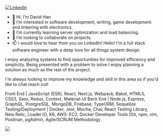 [![LinkedIn](https://img.shields.io/badge/linkedin-%230077B5.svg?style=for-the-badge&logo=linkedin&logoColor=white)](https://www.linkedin.com/in/davidhan92/)

- 👋 Hi, I’m David Han.
- 👀 I’m interested in software development, writing, game development and tinkering with electronics.
- 🌱 I’m currently learning server optimization and load balancing.
- 💞️ I’m looking to collaborate on projects.
- 📫 I would love to hear from you on LinkedIn!
Hello! I'm a full stack software engineer with a deep love for all things system design. 

I enjoy analyzing systems to find opportunities for improved efficiency and simplicity. Being presented with a problem to solve I enjoy planning a solution as much as the rest of the project.

I'm always looking to improve my knowledge and skill in this area so if you'd like to chat reach out!

Front End | JavaScript (ES6), React, Next.js, Webpack, Babel, HTML5, CSS3, Sass, Redux, Context, Material-UI
Back End | Node.js, Express, GraphQL, PostgreSQL, MongoDB, Firebase, TypeORM, Sequelize
Testing/Deployment | Docker, Jest, Mocha, Chai, React Testing Library, New Relic, Loader.IO, K6, AWS: EC2, Docker
Developer Tools |Git, npm, vim, Postman, pgAdmin, Agile/SCRUM Methodology

<a href="https://github.com/davidhannn/github-readme-stats">
  <img align="center" src="https://github-readme-stats.vercel.app/api?username=merosenlund&show_icons=true&count_private=true&theme=dracula" />
